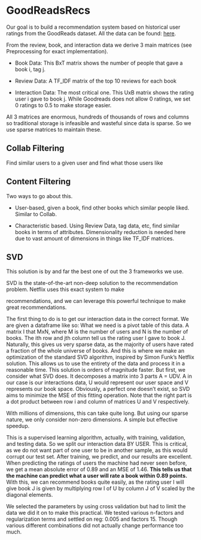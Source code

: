 # GoodReadsRecs

Our goal is to build a recommendation system based on historical user ratings from the GoodReads dataset. All the data can be found: [here](https://sites.google.com/eng.ucsd.edu/ucsdbookgraph/home). 

From the review, book, and interaction data we derive 3 main matrices (see Preprocessing for exact implementation). 

* Book Data: This BxT matrix shows the number of people that gave a book i, tag j. 

* Review Data: A TF_IDF matrix of the top 10 reviews for each book

* Interaction Data: The most critical one. This UxB matrix shows the rating user i gave to book j. While Goodreads does not allow 0 ratings, we set 0 ratings to 0.5 to make storage easier. 

All 3 matrices are enormous, hundreds of thousands of rows and columns so traditional storage is infeasible and wasteful since data is sparse. So we use sparse matrices to maintain these. 

## Collab Filtering

Find similar users to a given user and find what those users like

## Content Filtering

Two ways to go about this.

* User-based, given a book, find other books which similar people liked. Similar to Collab. 

* Characteristic based. Using Review Data, tag data, etc, find similar books in terms of attributes. Dimensionality reduction is needed here due to vast amount of dimensions in  things like TF_IDF matrices. 

## SVD 

This solution is by and far the best one of out the 3 frameworks we use. 

SVD is the state-of-the-art non-deep solution to the recommendation problem. Netflix uses this exact system to make

recommendations, and we can leverage this powerful technique to make great recommendations.

The first thing to do is to get our interaction data in the
correct format. We are given a dataframe like so:
What we need is a pivot table of this data. A matrix I that
MxN, where M is the number of users and N is the number
of books. The ith row and jth column tell us the rating user
I gave to book J.
Naturally, this gives us very sparse data, as the majority of
users have rated a fraction of the whole universe of books.
And this is where we make an optimization of the standard
SVD algorithm, inspired by Simon Funk’s Netflix solution.
This allows us to use the entirety of the data and process it in
a reasonable time. This solution is orders of magnitude faster.
But first, we consider what SVD does. It decomposes a
matrix into 3 parts A = UDV. A in our case is our interactions
data, U would represent our user space and V represents our
book space. Obviously, a perfect one doesn’t exist, so SVD
aims to minimize the MSE of this fitting operation.
Note that the right part is a dot product between row i and
column of matrices U and V respectively.

With millions of dimensions, this can take quite long. But using our sparse nature, we only consider non-zero dimensions. A simple but effective speedup.

This is a supervised learning algorithm, actually, with training, validation, and testing data. So we split our interaction data BY USER. This is critical, as we do not want part of one
user to be in another sample, as this would corrupt our test
set. After training, we predict, and our results are excellent.
When predicting the ratings of users the machine had never
seen before, we get a mean absolute error of 0.89 and an
MSE of 1.46. **This tells us that the machine can predict what
a user will rate a book within 0.89 points.** With this, we can
recommend books quite easily, as the rating user I will give
book J is given by multiplying row I of U by column J of V
scaled by the diagonal elements.

We selected the parameters by using cross validation but had
to limit the data we did it on to make this practical. We tested
various n-factors and regularization terms and settled on reg:
0.005 and factors 15. Though various different combinations
did not actually change performance too much.
